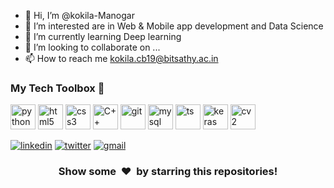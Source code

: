 - 👋 Hi, I’m @kokila-Manogar
- 👀 I’m interested are in Web & Mobile app development and Data Science
- 🌱 I’m currently learning Deep learning 
- 💞️ I’m looking to collaborate on ...
- 📫 How to reach me kokila.cb19@bitsathy.ac.in

<!---
kokila-Manogar/kokila-Manogar is a ✨ special ✨ repository because its `README.md` (this file) appears on your GitHub profile.
You can click the Preview link to take a look at your changes.
--->
### My Tech Toolbox 🧰

<p align="left">
<img src="https://cdn3.iconfinder.com/data/icons/logos-and-brands-adobe/512/267_Python-512.png" alt="python" width="40" height="40"/> 
<img src="https://upload.wikimedia.org/wikipedia/commons/thumb/6/61/HTML5_logo_and_wordmark.svg/512px-HTML5_logo_and_wordmark.svg.png" alt="html5" height="40"/> 
<img src="https://upload.wikimedia.org/wikipedia/commons/thumb/d/d5/CSS3_logo_and_wordmark.svg/1200px-CSS3_logo_and_wordmark.svg.png" alt="css3" height="40"/> 
<img src="https://i.pinimg.com/originals/99/f8/87/99f887833c475448723d3c9ac16c179b.png" alt="C++" width="40" height="40"/> 
<img src="https://www.vectorlogo.zone/logos/git-scm/git-scm-icon.svg" alt="git" width="40" height="40"/> 
<img src="https://i.pinimg.com/originals/50/f1/58/50f1582a95bdac10f1c3fa295c8b947b.png" alt="mysql" width="40" height="40"/>
<img src="https://img.shields.io/badge/--black?style=for-the-badge&amp;logo=tensorflow" alt="ts" width="40" height="40"/>
<img src="https://img.shields.io/badge/--black?style=for-the-badge&amp;logo=keras" alt="keras" width="40" height="40"/> 
<img src="https://img.shields.io/badge/--black?style=for-the-badge&amp;logo=opencv" alt="cv2" width="40" height="40"/>
</p>



<td style="text-align:center">
<a href="https://www.linkedin.com/in/kokila-m-97b8531a9/">
<img src="https://img.shields.io/badge/--black?style=for-the-badge&amp;logo=linkedin" alt="linkedin"></a> 
<a href="https://twitter.com/Kokila024"><img src="https://img.shields.io/badge/--black?style=for-the-badge&amp;logo=twitter" alt="twitter"></a> 
<a href="mailto:kokila.cb19@bitsathy.ac.inm"><img src="https://img.shields.io/badge/--black?style=for-the-badge&amp;logo=gmail" alt="gmail"></a> 


<h3 align="center">Show some &nbsp;❤️&nbsp; by starring this repositories!</h3
